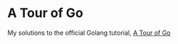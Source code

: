 # A Tour of Go
My solutions to the official Golang tutorial, [A Tour of Go](https://tour.golang.org/welcome/1)